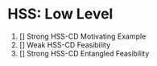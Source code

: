 # HSS: Low Level

1. [] Strong HSS-CD Motivating Example
2. [] Weak HSS-CD Feasibility
3. [] Strong HSS-CD Entangled Feasibility

